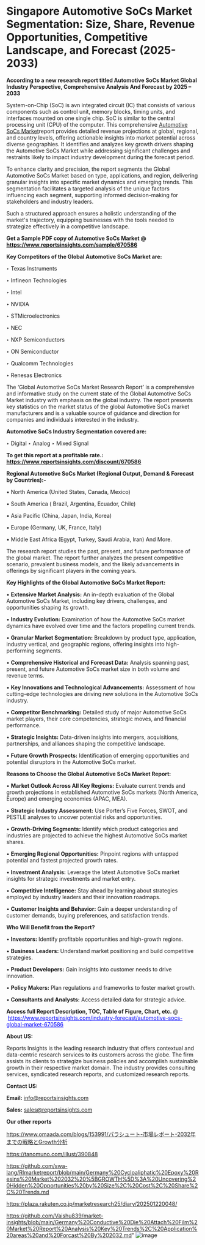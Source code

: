 # Singapore Automotive SoCs Market Segmentation: Size, Share, Revenue Opportunities, Competitive Landscape, and Forecast (2025-2033)

<strong>According to a new research report titled Automotive SoCs Market Global Industry Perspective, Comprehensive Analysis And Forecast by 2025 – 2033</strong>

System-on-Chip (SoC) is avn integrated circuit (IC) that consists of various components such as control unit, memory blocks, timing units, and interfaces mounted on one single chip. SoC is similar to the central processing unit (CPU) of the computer. This comprehensive <a href=https://www.reportsinsights.com/sample/670586>Automotive SoCs Market</a>report provides detailed revenue projections at global, regional, and country levels, offering actionable insights into market potential across diverse geographies. It identifies and analyzes key growth drivers shaping the Automotive SoCs Market while addressing significant challenges and restraints likely to impact industry development during the forecast period.

To enhance clarity and precision, the report segments the Global Automotive SoCs Market based on type, applications, and region, delivering granular insights into specific market dynamics and emerging trends. This segmentation facilitates a targeted analysis of the unique factors influencing each segment, supporting informed decision-making for stakeholders and industry leaders.

Such a structured approach ensures a holistic understanding of the market's trajectory, equipping businesses with the tools needed to strategize effectively in a competitive landscape.

<strong>Get a Sample PDF copy of Automotive SoCs Market </strong><strong>@<a href=https://www.reportsinsights.com/sample/670586 style=color:#0000ff;> https://www.reportsinsights.com/sample/670586</a></strong></font>

<strong>Key Competitors of the Global Automotive SoCs Market are:</strong>

‣ Texas Instruments

‣ Infineon Technologies

‣ Intel

‣ NVIDIA

‣ STMicroelectronics

‣ NEC

‣ NXP Semiconductors

‣ ON Semiconductor

‣ Qualcomm Technologies

‣ Renesas Electronics

The ‘Global Automotive SoCs Market Research Report’ is a comprehensive and informative study on the current state of the Global Automotive SoCs Market industry with emphasis on the global industry. The report presents key statistics on the market status of the global Automotive SoCs market manufacturers and is a valuable source of guidance and direction for companies and individuals interested in the industry.

<strong>Automotive SoCs Industry Segmentation covered are:</strong>

‣ Digital
‣ Analog
‣ Mixed Signal

<strong>To get this report at a profitable rate.: <a href=https://www.reportsinsights.com/discount/670586 style=color:#0000ff;>https://www.reportsinsights.com/discount/670586</a></strong></font>

<strong>Regional Automotive SoCs Market (Regional Output, Demand &amp; Forecast by Countries):-</strong>

• North America (United States, Canada, Mexico)

• South America ( Brazil, Argentina, Ecuador, Chile)

• Asia Pacific (China, Japan, India, Korea)

• Europe (Germany, UK, France, Italy)

• Middle East Africa (Egypt, Turkey, Saudi Arabia, Iran) And More.

The research report studies the past, present, and future performance of the global market. The report further analyzes the present competitive scenario, prevalent business models, and the likely advancements in offerings by significant players in the coming years.

<strong>Key Highlights of the Global Automotive SoCs Market Report:</strong>

• <strong>Extensive Market Analysis:</strong> An in-depth evaluation of the Global Automotive SoCs Market, including key drivers, challenges, and opportunities shaping its growth.

• <strong>Industry Evolution:</strong> Examination of how the Automotive SoCs market dynamics have evolved over time and the factors propelling current trends.

• <strong>Granular Market Segmentation:</strong> Breakdown by product type, application, industry vertical, and geographic regions, offering insights into high-performing segments.

• <strong>Comprehensive Historical and Forecast Data:</strong> Analysis spanning past, present, and future Automotive SoCs market size in both volume and revenue terms.

• <strong>Key Innovations and Technological Advancements:</strong> Assessment of how cutting-edge technologies are driving new solutions in the Automotive SoCs industry.

• <strong>Competitor Benchmarking:</strong> Detailed study of major Automotive SoCs market players, their core competencies, strategic moves, and financial performance.

• <strong>Strategic Insights:</strong> Data-driven insights into mergers, acquisitions, partnerships, and alliances shaping the competitive landscape.

• <strong>Future Growth Prospects:</strong> Identification of emerging opportunities and potential disruptors in the Automotive SoCs market.

<strong>Reasons to Choose the Global Automotive SoCs Market Report:</strong>

• <strong>Market Outlook Across All Key Regions:</strong> Evaluate current trends and growth projections in established Automotive SoCs markets (North America, Europe) and emerging economies (APAC, MEA).

• <strong>Strategic Industry Assessment:</strong> Use Porter’s Five Forces, SWOT, and PESTLE analyses to uncover potential risks and opportunities.

• <strong>Growth-Driving Segments:</strong> Identify which product categories and industries are projected to achieve the highest Automotive SoCs market shares.

• <strong>Emerging Regional Opportunities:</strong> Pinpoint regions with untapped potential and fastest projected growth rates.

• <strong>Investment Analysis:</strong> Leverage the latest Automotive SoCs market insights for strategic investments and market entry.

• <strong>Competitive Intelligence:</strong> Stay ahead by learning about strategies employed by industry leaders and their innovation roadmaps.

• <strong>Customer Insights and Behavior:</strong> Gain a deeper understanding of customer demands, buying preferences, and satisfaction trends.

<strong>Who Will Benefit from the Report?</strong>

• <strong>Investors:</strong> Identify profitable opportunities and high-growth regions.

• <strong>Business Leaders:</strong> Understand market positioning and build competitive strategies.

• <strong>Product Developers:</strong> Gain insights into customer needs to drive innovation.

• <strong>Policy Makers:</strong> Plan regulations and frameworks to foster market growth.

• <strong>Consultants and Analysts:</strong> Access detailed data for strategic advice.
</ul>
<strong>Access full Report Description, TOC, Table of Figure, Chart, etc. </strong>@  <a href=https://www.reportsinsights.com/industry-forecast/automotive-socs-global-market-670586 style=color:#0000ff;>https://www.reportsinsights.com/industry-forecast/automotive-socs-global-market-670586</a></font>

<strong><strong>About US</strong>:</strong>

Reports Insights is the leading research industry that offers contextual and data-centric research services to its customers across the globe. The firm assists its clients to strategize business policies and accomplish sustainable growth in their respective market domain. The industry provides consulting services, syndicated research reports, and customized research reports.

<strong>Contact US:</strong>

<p class=""""><b>Email:</b> <a href=mailto:info@reportsinsights.com>info@reportsinsights.com</a></p>
<p class=""""><b>Sales:</b> <a href=mailto:sales@reportsinsights.com>sales@reportsinsights.com</a></p>

<strong>Our other reports</strong>

<a href=https://www.omaada.com/blogs/153991/パラシュート-市場レポート-2032年までの戦略とGrowth分析>https://www.omaada.com/blogs/153991/パラシュート-市場レポート-2032年までの戦略とGrowth分析</a>

<a href=https://tanomuno.com/illust/390848>https://tanomuno.com/illust/390848</a>

<a href=https://github.com/swa-lang/RImarketreport/blob/main/Germany%20Cycloaliphatic%20Epoxy%20Resins%20Market%202032%20%5BGROWTH%5D%3A%20Uncovering%20Hidden%20Opportunities%20by%20Size%2C%20Cost%2C%20Share%2C%20Trends.md>https://github.com/swa-lang/RImarketreport/blob/main/Germany%20Cycloaliphatic%20Epoxy%20Resins%20Market%202032%20%5BGROWTH%5D%3A%20Uncovering%20Hidden%20Opportunities%20by%20Size%2C%20Cost%2C%20Share%2C%20Trends.md</a>

<a href=https://plaza.rakuten.co.jp/marketresearch25/diary/202501220048/>https://plaza.rakuten.co.jp/marketresearch25/diary/202501220048/</a>

<a href=https://github.com/Vaishu839/market-insights/blob/main/Germany%20Conductive%20Die%20Attach%20Film%20Market%20Report%20Analysis%20Key%20Trends%2C%20Application%20areas%20and%20Forcast%20By%202032.md>https://github.com/Vaishu839/market-insights/blob/main/Germany%20Conductive%20Die%20Attach%20Film%20Market%20Report%20Analysis%20Key%20Trends%2C%20Application%20areas%20and%20Forcast%20By%202032.md</a>"
![image](https://github.com/user-attachments/assets/356b7436-afb1-41fa-bb34-c3ae4d91a9d4)

